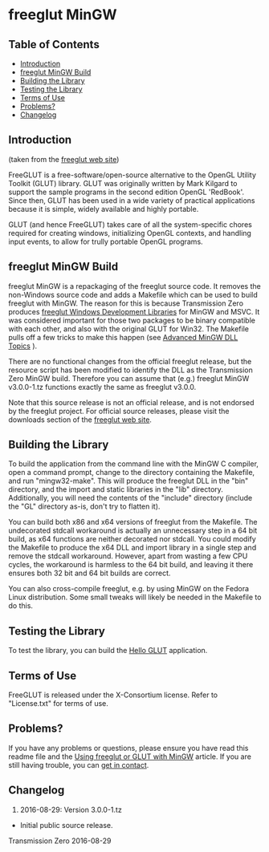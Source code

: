# freeglut MinGW

## Table of Contents

- [Introduction](#introduction)
- [freeglut MinGW Build](#freeglut-mingw-build)
- [Building the Library](#building-the-library)
- [Testing the Library](#testing-the-library)
- [Terms of Use](#terms-of-use)
- [Problems?](#problems)
- [Changelog](#changelog)

## Introduction

(taken from the [freeglut web site](http://freeglut.sourceforge.net/))

FreeGLUT is a free-software/open-source alternative to the OpenGL Utility
Toolkit (GLUT) library. GLUT was originally written by Mark Kilgard to support
the sample programs in the second edition OpenGL 'RedBook'. Since then, GLUT has
been used in a wide variety of practical applications because it is simple,
widely available and highly portable.

GLUT (and hence FreeGLUT) takes care of all the system-specific chores required
for creating windows, initializing OpenGL contexts, and handling input events,
to allow for trully portable OpenGL programs.

## freeglut MinGW Build

freeglut MinGW is a repackaging of the freeglut source code. It removes the
non-Windows source code and adds a Makefile which can be used to build freeglut
with MinGW. The reason for this is because Transmission Zero produces
[freeglut Windows Development Libraries](http://www.transmissionzero.co.uk/software/freeglut-devel/)
for MinGW and MSVC. It was considered important for those two packages to be
binary compatible with each other, and also with the original GLUT for Win32.
The Makefile pulls off a few tricks to make this happen (see
[Advanced MinGW DLL Topics](http://www.transmissionzero.co.uk/computing/advanced-mingw-dll-topics/)
).

There are no functional changes from the official freeglut release, but the
resource script has been modified to identify the DLL as the Transmission Zero
MinGW build. Therefore you can assume that (e.g.) freeglut MinGW v3.0.0-1.tz
functions exactly the same as freeglut v3.0.0.

Note that this source release is not an official release, and is not endorsed by
the freeglut project. For official source releases, please visit the downloads
section of the [freeglut web site](http://freeglut.sourceforge.net/).

## Building the Library

To build the application from the command line with the MinGW C compiler, open a
command prompt, change to the directory containing the Makefile, and run
"mingw32-make". This will produce the freeglut DLL in the "bin" directory, and
the import and static libraries in the "lib" directory. Additionally, you will
need the contents of the "include" directory (include the "GL" directory as-is,
don't try to flatten it).

You can build both x86 and x64 versions of freeglut from the Makefile. The
undecorated stdcall workaround is actually an unnecessary step in a 64 bit
build, as x64 functions are neither decorated nor stdcall. You could modify the
Makefile to produce the x64 DLL and import library in a single step and remove
the stdcall workaround. However, apart from wasting a few CPU cycles, the
workaround is harmless to the 64 bit build, and leaving it there ensures both 32
bit and 64 bit builds are correct.

You can also cross-compile freeglut, e.g. by using MinGW on the Fedora Linux
distribution. Some small tweaks will likely be needed in the Makefile to do
this.

## Testing the Library

To test the library, you can build the
[Hello GLUT](https://github.com/TransmissionZero/Hello-GLUT) application.

## Terms of Use

FreeGLUT is released under the X-Consortium license. Refer to "License.txt" for
terms of use.

## Problems?

If you have any problems or questions, please ensure you have read this readme
file and the
[Using freeglut or GLUT with MinGW](http://www.transmissionzero.co.uk/computing/using-glut-with-mingw/)
article. If you are still having trouble, you can
[get in contact](http://www.transmissionzero.co.uk/contact/).

## Changelog

1. 2016-08-29: Version 3.0.0-1.tz
  - Initial public source release.

Transmission Zero
2016-08-29
